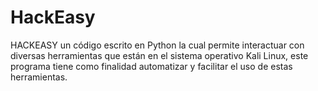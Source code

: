 # HackEasy
HACKEASY un código escrito en Python la cual permite interactuar con diversas herramientas que están en el sistema operativo Kali Linux, este programa tiene como finalidad automatizar y facilitar el uso de estas herramientas.
